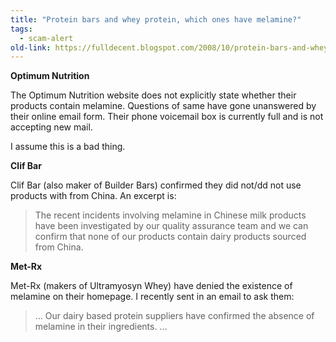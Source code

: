 ```yaml
---
title: "Protein bars and whey protein, which ones have melamine?"
tags: 
  - scam-alert	
old-link: https://fulldecent.blogspot.com/2008/10/protein-bars-and-whey-protein-which.html
---
```


**Optimum Nutrition**

The Optimum Nutrition website does not explicitly state whether their products contain melamine. Questions of same have gone unanswered by their online email form. Their phone voicemail box is currently full and is not accepting new mail.

I assume this is a bad thing.

**Clif Bar**

Clif Bar (also maker of Builder Bars) confirmed they did not/dd not use products with from China. An excerpt is:

> The recent incidents involving melamine in Chinese milk products have been investigated by our quality assurance team and we can confirm that none of our products contain dairy products sourced from China.

**Met-Rx**

Met-Rx (makers of Ultramyosyn Whey) have denied the existence of melamine on their homepage. I recently sent in an email to ask them:

> ... Our dairy based protein suppliers have confirmed the absence of melamine in their ingredients. ...